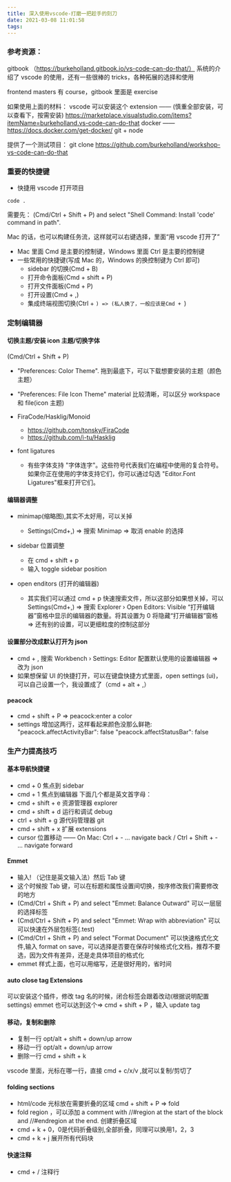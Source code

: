 ```yaml
---
title: 深入使用vscode-打磨一把趁手的刻刀
date: 2021-03-08 11:01:58
tags:
---
```


### 参考资源：

gitbook （https://burkeholland.gitbook.io/vs-code-can-do-that/）
系统的介绍了 vscode 的使用，还有一些很棒的 tricks，各种拓展的选择和使用

frontend masters 有 course，gitbook 里面是 exercise

如果使用上面的材料：
vscode 可以安装这个 extension —— (慎重全部安装，可以查看下，按需安装)
https://marketplace.visualstudio.com/items?itemName=burkeholland.vs-code-can-do-that
docker ——
https://docs.docker.com/get-docker/
git + node

提供了一个测试项目：
git clone https://github.com/burkeholland/workshop-vs-code-can-do-that

### 重要的快捷键

- 快捷用 vscode 打开项目

```
code .
```

需要先：
(Cmd/Ctrl + Shift + P) and select "Shell Command: Install 'code' command in path".

Mac 的话，也可以构建任务流，这样就可以右键选择，里面“用 vscode 打开了”

- Mac 里面 Cmd 是主要的控制键，Windows 里面 Ctrl 是主要的控制键
- 一些常用的快捷键(写成 Mac 的，Windows 的换控制键为 Ctrl 即可)
  - sidebar 的切换(Cmd + B)
  - 打开命令面板(Cmd + shift + P)
  - 打开文件面板(Cmd + P)
  - 打开设置(Cmd + ,)
  - 集成终端视图切换(Ctrl + `) => (私人换了，一般应该是Cmd + `)

### 定制编辑器

#### 切换主题/安装 icon 主题/切换字体

(Cmd/Ctrl + Shift + P)

- "Preferences: Color Theme".
  拖到最底下，可以下载想要安装的主题（颜色主题）

- "Preferences: File Icon Theme"
  material 比较清晰，可以区分 workspace 和 file(icon 主题)

- FiraCode/Hasklig/Monoid

  - https://github.com/tonsky/FiraCode
  - https://github.com/i-tu/Hasklig

- font ligatures
  - 有些字体支持 "字体连字"。这些符号代表我们在编程中使用的复合符号。如果你正在使用的字体支持它们，你可以通过勾选 "Editor.Font Ligatures"框来打开它们。

#### 编辑器调整

- minimap(缩略图),其实不太好用，可以关掉

  - Settings(Cmd+,) => 搜索 Minimap => 取消 enable 的选择

- sidebar 位置调整

  - 在 cmd + shift + p
  - 输入 toggle sidebar position

- open enditors (打开的编辑器)
  - 其实我们可以通过 cmd + p 快速搜索文件，所以这部分如果想关掉，可以 Settings(Cmd+,) => 搜索 Explorer › Open Editors: Visible
    “打开编辑器”窗格中显示的编辑器的数量。将其设置为 0 将隐藏“打开编辑器”窗格 => 还有别的设置，可以更细粒度的控制这部分

#### 设置部分改成默认打开为 json

- cmd + , 搜索 Workbench › Settings: Editor 配置默认使用的设置编辑器 => 改为 json
- 如果想保留 UI 的快捷打开，可以在键盘快捷方式里面，open settings (ui)，可以自己设置一个，我设置成了（cmd + alt + ,）

#### peacock

- cmd + shift + P => peacock:enter a color
- settings 增加这两行，这样看起来颜色没那么鲜艳:
  "peacock.affectActivityBar": false
  "peacock.affectStatusBar": false

### 生产力提高技巧

#### 基本导航快捷键

- cmd + 0 焦点到 sidebar
- cmd + 1 焦点到编辑器
  下面几个都是英文首字母：
- cmd + shift + e 资源管理器 explorer
- cmd + shift + d 运行和调试 debug
- ctrl + shift + g 源代码管理器 git
- cmd + shift + x 扩展 extensions
- cursor 位置移动 —— On Mac: Ctrl + - ... navigate back / Ctrl + Shift + - ... navigate forward

#### Emmet

- 输入! （记住是英文输入法）然后 Tab 键
- 这个时候按 Tab 键，可以在标题和属性设置间切换，按序修改我们需要修改的地方
- (Cmd/Ctrl + Shift + P) and select "Emmet: Balance Outward" 可以一层层的选择标签
- (Cmd/Ctrl + Shift + P) and select "Emmet: Wrap with abbreviation" 可以可以快速在外层包标签(.test)
- (Cmd/Ctrl + Shift + P) and select "Format Document" 可以快速格式化文件,输入 format on save，可以选择是否要在保存时候格式化文档，推荐不要选，因为文件有差异，还是走具体项目的格式化
- emmet 样式上面，也可以用缩写，还是很好用的，省时间

#### auto close tag Extensions

可以安装这个插件，修改 tag 名的时候，闭合标签会跟着改动(根据说明配置 settings)
emmet 也可以达到这个=> cmd + shift + P ，输入 update tag

#### 移动，复制和删除

- 复制一行 opt/alt + shift + down/up arrow
- 移动一行 opt/alt + down/up arrow
- 删除一行 cmd + shift + k

vscode 里面，光标在哪一行，直接 cmd + c/x/v ,就可以复制/剪切了

#### folding sections

- html/code 光标放在需要折叠的区域 cmd + shift + P => fold
- fold region ，可以添加 a comment with //#region at the start of the block and //#endregion at the end.
创建折叠区域
- cmd + k + 0，0是代码折叠级别,全部折叠，同理可以换用1，2，3  
- cmd + k + j 展开所有代码块

#### 快速注释
- cmd + / 注释行
